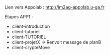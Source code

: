 
Lien vers Appolab : http://im2ag-appolab.u-ga.fr

Étapes APP1 :

 - client-introduction
 - client-tutoriel
 - client-TUTORIEL
 - client-projetX -> Renvoit message de planB
 - client-crypteMove
